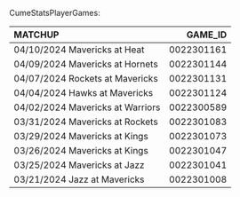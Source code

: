 CumeStatsPlayerGames:

| MATCHUP                          |    GAME_ID |
|:---------------------------------|-----------:|
| 04/10/2024 Mavericks at Heat     | 0022301161 |
| 04/09/2024 Mavericks at Hornets  | 0022301144 |
| 04/07/2024 Rockets at Mavericks  | 0022301131 |
| 04/04/2024 Hawks at Mavericks    | 0022301124 |
| 04/02/2024 Mavericks at Warriors | 0022300589 |
| 03/31/2024 Mavericks at Rockets  | 0022301083 |
| 03/29/2024 Mavericks at Kings    | 0022301073 |
| 03/26/2024 Mavericks at Kings    | 0022301047 |
| 03/25/2024 Mavericks at Jazz     | 0022301041 |
| 03/21/2024 Jazz at Mavericks     | 0022301008 |
